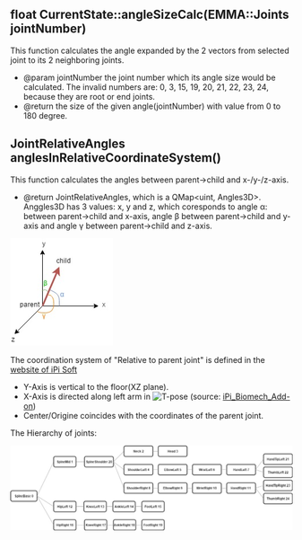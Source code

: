 ## float CurrentState::angleSizeCalc(EMMA::Joints jointNumber)
This function calculates the angle expanded by the 2 vectors from selected joint to its 2 neighboring joints. 
* @param jointNumber the joint number which its angle size would be calculated. The invalid numbers are: 0, 3, 15, 19, 20, 21, 22, 23, 24, because they are root or end joints.
* @return the size of the given angle(jointNumber) with value from 0 to 180 degree.


## JointRelativeAngles anglesInRelativeCoordinateSystem()

This function calculates the angles between parent->child and x-/y-/z-axis.
* @return JointRelativeAngles, which is a QMap<uint, Angles3D>. 
Anggles3D has 3 values: x, y and z, which coresponds to angle α: between parent->child and x-axis, angle β between parent->child and y-axis and angle γ between parent->child and z-axis.

![](angle_coordination.jpg)


The coordination system of "Relative to parent joint" is defined in the [website of iPi Soft](http://docs.ipisoft.com/iPi_Biomech_Add-on)
- Y-Axis is vertical to the floor(XZ plane).
- X-Axis is directed along left arm in ![T-pose](http://docs.ipisoft.com/images/1/1a/iPi-Biomech-1-2.png)
  (source: [iPi_Biomech_Add-on](http://docs.ipisoft.com/iPi_Biomech_Add-on))
- Center/Origine coincides with the coordinates of the parent joint.

The Hierarchy of joints:

![](JointHierarchy.jpg)